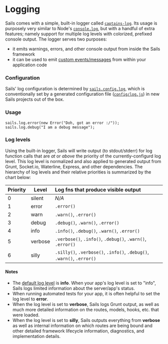 # Logging

Sails comes with a simple, built-in logger called [`captains-log`](https://github.com/balderdashy/captains-log).  Its usage is purposely very similar to Node's [`console.log`](https://nodejs.org/api/console.html#console_console_log_data), but with a handful of extra features; namely support for multiple log levels with colorized, prefixed console output. The logger serves two purposes:
+ it emits warnings, errors, and other console output from inside the Sails framework
+ it can be used to emit [custom events/messages](http://sailsjs.org/documentation/concepts/logging/custom-log-messages) from within your application code


### Configuration
Sails' log configuration is determined by [`sails.config.log`](http://sailsjs.org/documentation/reference/configuration/sails-config-log), which is conventionally set by a generated configuration file ([`config/log.js`](http://sailsjs.org/documentation/anatomy/my-app/config/log-js)) in new Sails projects out of the box.

### Usage

```
sails.log.error(new Error("Doh, got an error :/"));
sails.log.debug("I am a debug message");
```

### Log levels

Using the built-in logger, Sails will write output (to stdout/stderr) for log function calls that are _at_ or _above_ the priority of the currently-configurd log level.  This log level is normalized and also applied to generated output from Grunt, Socket.io, Waterline, Express, and other dependencies. The hierarchy of log levels and their relative priorities is summarized by the chart below:

| Priority | Level     | Log fns that produce visible output   |
|----------|-----------|:--------------------------------------|
| 0        | silent    | _N/A_
| 1        | error     | `.error()`            |
| 2        | warn      | `.warn()`, `.error()` |
| 3        | debug     | `.debug()`, `.warn()`, `.error()` |
| 4        | info      | `.info()`, `.debug()`, `.warn()`, `.error()` |
| 5        | verbose   | `.verbose()`, `.info()`, `.debug()`, `.warn()`, `.error()` |
| 6        | silly     | `.silly()`, `.verbose()`, `.info()`, `.debug()`, `.warn()`, `.error()` |


#### Notes
 + The [default log level]((http://sailsjs.org/documentation/reference/configuration/sails-config-log)) is **info**.  When your app's log level is set to "info", Sails logs limited information about the server/app's status.
 + When running automated tests for your app, it is often helpful to set the log level to **error**.
 + When the log level is set to **verbose**, Sails logs Grunt output, as well as much more detailed information on the routes, models, hooks, etc. that were loaded.
 + When the log level is set to **silly**, Sails outputs everything from **verbose** as well as internal information on which routes are being bound and other detailed framework lifecycle information, diagnostics, and implementation details.



<docmeta name="displayName" value="Logging">
